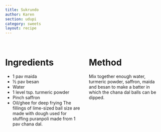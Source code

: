 ```yaml
---
title: Sukrundo
author: Karen
section: udupi
category: sweets
layout: recipe
---
```



<br>
<div class='columns'> <div class='column is-one-third p-3' markdown='1'>

# Ingredients

* 1 pav maida 
* ½ pav besan
* Water
* 1 level tsp. turmeric powder
* Pinch saffron
* Oil/ghee for deep frying
The fillings of lime-sized ball size are made with dough used for stuffing puranpoli made from 1 pav chana dal.



</div> <div class='column is-two-thirds p-3' markdown='1'>

# Method

Mix together enough water, turmeric powder, saffron, maida and besan to make a batter in which the chana dal balls can be dipped.

</div> </div>
